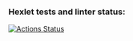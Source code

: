 ### Hexlet tests and linter status:
[![Actions Status](https://github.com/AZakiroff/algorithms-project-69/workflows/hexlet-check/badge.svg)](https://github.com/AZakiroff/algorithms-project-69/actions)
